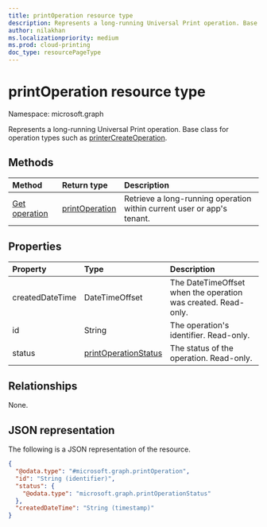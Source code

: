 ```yaml
---
title: printOperation resource type
description: Represents a long-running Universal Print operation. Base class for operation types such as printerCreateOperation.
author: nilakhan
ms.localizationpriority: medium
ms.prod: cloud-printing
doc_type: resourcePageType
---
```


# printOperation resource type

Namespace: microsoft.graph

Represents a long-running Universal Print operation. Base class for operation types such as [printerCreateOperation](printercreateoperation.md).

## Methods
|Method|Return type|Description|
|:---|:---|:---|
| [Get operation](../api/printoperation-get.md) | [printOperation](printoperation.md) | Retrieve a long-running operation within current user or app's tenant. |

## Properties
|Property|Type|Description|
|:---|:---|:---|
|createdDateTime|DateTimeOffset|The DateTimeOffset when the operation was created. Read-only.|
|id|String|The operation's identifier. Read-only.|
|status|[printOperationStatus](printoperationstatus.md)|The status of the operation. Read-only.|

## Relationships
None.

## JSON representation
The following is a JSON representation of the resource.
<!-- {
  "blockType": "resource",
  "keyProperty": "id",
  "@odata.type": "microsoft.graph.printOperation",
  "openType": false
}
-->
``` json
{
  "@odata.type": "#microsoft.graph.printOperation",
  "id": "String (identifier)",
  "status": {
    "@odata.type": "microsoft.graph.printOperationStatus"
  },
  "createdDateTime": "String (timestamp)"
}
```

